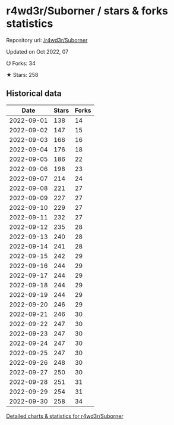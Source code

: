 # r4wd3r/Suborner / stars & forks statistics

Repository url: [/r4wd3r/Suborner](https://github.com/r4wd3r/Suborner)

Updated on Oct 2022, 07

☋ Forks: 34

★ Stars: 258

## Historical data
| Date | Stars | Forks |
|------|-------|-------|
| 2022-09-01 | 138 | 14 | 
| 2022-09-02 | 147 | 15 | 
| 2022-09-03 | 166 | 16 | 
| 2022-09-04 | 176 | 18 | 
| 2022-09-05 | 186 | 22 | 
| 2022-09-06 | 198 | 23 | 
| 2022-09-07 | 214 | 24 | 
| 2022-09-08 | 221 | 27 | 
| 2022-09-09 | 227 | 27 | 
| 2022-09-10 | 229 | 27 | 
| 2022-09-11 | 232 | 27 | 
| 2022-09-12 | 235 | 28 | 
| 2022-09-13 | 240 | 28 | 
| 2022-09-14 | 241 | 28 | 
| 2022-09-15 | 242 | 29 | 
| 2022-09-16 | 244 | 29 | 
| 2022-09-17 | 244 | 29 | 
| 2022-09-18 | 244 | 29 | 
| 2022-09-19 | 244 | 29 | 
| 2022-09-20 | 246 | 29 | 
| 2022-09-21 | 246 | 30 | 
| 2022-09-22 | 247 | 30 | 
| 2022-09-23 | 247 | 30 | 
| 2022-09-24 | 247 | 30 | 
| 2022-09-25 | 247 | 30 | 
| 2022-09-26 | 248 | 30 | 
| 2022-09-27 | 250 | 30 | 
| 2022-09-28 | 251 | 31 | 
| 2022-09-29 | 254 | 31 | 
| 2022-09-30 | 258 | 34 | 


[Detailed charts & statistics for r4wd3r/Suborner](https://reviewgithub.com/rep/r4wd3r/Suborner)
